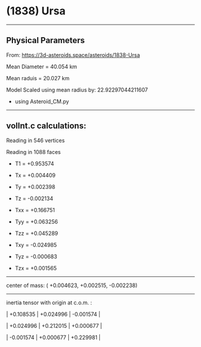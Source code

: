 # (1838) Ursa

---
Physical Parameters
---

From: https://3d-asteroids.space/asteroids/1838-Ursa 

Mean Diameter = 40.054 km

Mean raduis = 20.027 km

Model Scaled using mean radius by: 22.92297044211607 

 - using Asteroid_CM.py

---
volInt.c calculations:
---


Reading in 546 vertices

Reading in 1088 faces

- T1 =              +0.953574

- Tx =              +0.004409
- Ty =              +0.002398
- Tz =              -0.002134

- Txx =             +0.166751
- Tyy =             +0.063256
- Tzz =             +0.045289

- Txy =             -0.024985
- Tyz =             -0.000683
- Tzx =             +0.001565

---

center of mass:  (   +0.004623,   +0.002515,   -0.002238)

---

inertia tensor with origin at c.o.m. :

|  +0.108535    |    +0.024996    |    -0.001574  |

|  +0.024996    |    +0.212015    |    +0.000677  |

|  -0.001574    |    +0.000677    |    +0.229981  |
